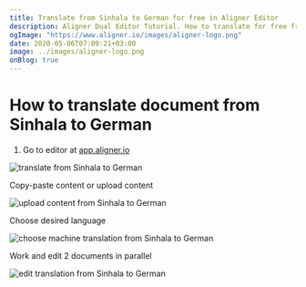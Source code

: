 ```yaml
---
title: Translate from Sinhala to German for free in Aligner Editor
description: Aligner Dual Editor Tutorial. How to translate for free from Sinhala to German. Aligner is multilingual document management platform. 
ogImage: "https://www.aligner.io/images/aligner-logo.png"
date: 2020-05-06T07:09:21+03:00
image: ../images/aligner-logo.png
onBlog: true
---
```


# How to translate document from Sinhala to German

1. Go to editor at [app.aligner.io](https://app.aligner.io "Aligner App web page")

![translate from Sinhala to German](../aligner-blank-editor.png "translate from Sinhala to German")

Copy-paste content or upload content

![upload content from Sinhala to German](../aligner-uploaded-document.png "upload content from Sinhala to German")

Choose desired language

![choose machine translation from Sinhala to German](../aligner-language-dropdown.png "choose machine translation from Sinhala to German")

Work and edit 2 documents in parallel

![edit translation from Sinhala to German](../aligner-double-sitded-editor.png "edit translation from Sinhala to German")

